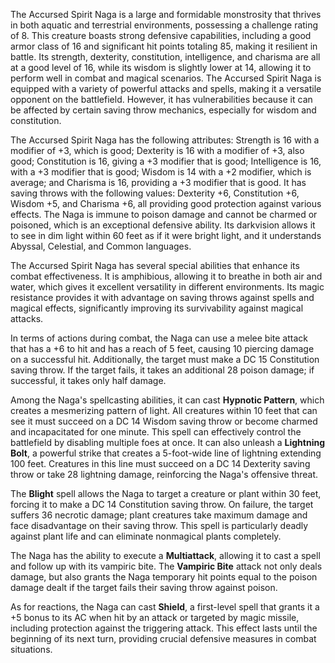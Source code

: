 The Accursed Spirit Naga is a large and formidable monstrosity that thrives in both aquatic and terrestrial environments, possessing a challenge rating of 8. This creature boasts strong defensive capabilities, including a good armor class of 16 and significant hit points totaling 85, making it resilient in battle. Its strength, dexterity, constitution, intelligence, and charisma are all at a good level of 16, while its wisdom is slightly lower at 14, allowing it to perform well in combat and magical scenarios. The Accursed Spirit Naga is equipped with a variety of powerful attacks and spells, making it a versatile opponent on the battlefield. However, it has vulnerabilities because it can be affected by certain saving throw mechanics, especially for wisdom and constitution.

The Accursed Spirit Naga has the following attributes: Strength is 16 with a modifier of +3, which is good; Dexterity is 16 with a modifier of +3, also good; Constitution is 16, giving a +3 modifier that is good; Intelligence is 16, with a +3 modifier that is good; Wisdom is 14 with a +2 modifier, which is average; and Charisma is 16, providing a +3 modifier that is good. It has saving throws with the following values: Dexterity +6, Constitution +6, Wisdom +5, and Charisma +6, all providing good protection against various effects. The Naga is immune to poison damage and cannot be charmed or poisoned, which is an exceptional defensive ability. Its darkvision allows it to see in dim light within 60 feet as if it were bright light, and it understands Abyssal, Celestial, and Common languages.

The Accursed Spirit Naga has several special abilities that enhance its combat effectiveness. It is amphibious, allowing it to breathe in both air and water, which gives it excellent versatility in different environments. Its magic resistance provides it with advantage on saving throws against spells and magical effects, significantly improving its survivability against magical attacks.

In terms of actions during combat, the Naga can use a melee bite attack that has a +6 to hit and has a reach of 5 feet, causing 10 piercing damage on a successful hit. Additionally, the target must make a DC 15 Constitution saving throw. If the target fails, it takes an additional 28 poison damage; if successful, it takes only half damage. 

Among the Naga's spellcasting abilities, it can cast **Hypnotic Pattern**, which creates a mesmerizing pattern of light. All creatures within 10 feet that can see it must succeed on a DC 14 Wisdom saving throw or become charmed and incapacitated for one minute. This spell can effectively control the battlefield by disabling multiple foes at once. It can also unleash a **Lightning Bolt**, a powerful strike that creates a 5-foot-wide line of lightning extending 100 feet. Creatures in this line must succeed on a DC 14 Dexterity saving throw or take 28 lightning damage, reinforcing the Naga's offensive threat. 

The **Blight** spell allows the Naga to target a creature or plant within 30 feet, forcing it to make a DC 14 Constitution saving throw. On failure, the target suffers 36 necrotic damage; plant creatures take maximum damage and face disadvantage on their saving throw. This spell is particularly deadly against plant life and can eliminate nonmagical plants completely.

The Naga has the ability to execute a **Multiattack**, allowing it to cast a spell and follow up with its vampiric bite. The **Vampiric Bite** attack not only deals damage, but also grants the Naga temporary hit points equal to the poison damage dealt if the target fails their saving throw against poison.

As for reactions, the Naga can cast **Shield**, a first-level spell that grants it a +5 bonus to its AC when hit by an attack or targeted by magic missile, including protection against the triggering attack. This effect lasts until the beginning of its next turn, providing crucial defensive measures in combat situations.
